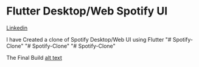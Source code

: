 # Flutter Desktop/Web Spotify UI

[Linkedin](https://www.linkedin.com/in/rohangudla/)

I have Created a clone of Spotify Desktop/Web UI using Flutter
"# Spotify-Clone" 
"# Spotify-Clone" 
"# Spotify-Clone" 

The Final Build
[alt text](https://github.com/RohanGudla/Spotify/blob/main/spotify.jpg?raw=true)
